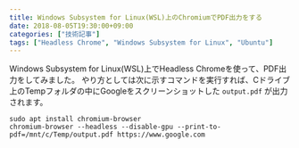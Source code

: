 ```yaml
---
title: Windows Subsystem for Linux(WSL)上のChromiumでPDF出力をする
date: 2018-08-05T19:30:00+09:00
categories: ["技術記事"]
tags: ["Headless Chrome", "Windows Subsystem for Linux", "Ubuntu"]
---
```


Windows Subsystem for Linux(WSL)上でHeadless Chromeを使って、PDF出力をしてみました。
やり方としては次に示すコマンドを実行すれば、Cドライブ上のTempフォルダの中にGoogleをスクリーンショットした `output.pdf` が出力されます。

```shell
sudo apt install chromium-browser
chromium-browser --headless --disable-gpu --print-to-pdf=/mnt/c/Temp/output.pdf https://www.google.com
```
